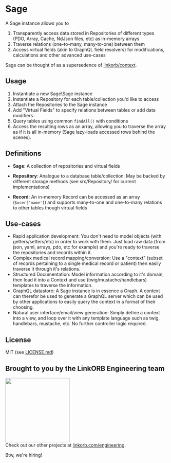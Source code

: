 Sage
====

A Sage instance allows you to

1. Transparently access data stored in Repositories of different types (PDO, Array, Cache, NdJson files, etc) as in-memory arrays
2. Traverse relations (one-to-many, many-to-one) between them
3. Access virtual fields (akin to GraphQL field resolvers) for modifications, calculations and other advanced use-cases

Sage can be thought of as a supersedence of [linkorb/context](https://github.com/linkorb/context).

## Usage

1. Instantiate a new Sage\Sage instance
2. Instantiate a Repository for each table/collection you'd like to access
3. Attach the Repositories to the Sage instance
4. Add "Virtual Fields" to specify relations between tables or add data modifiers
5. Query tables using common `findAll()` with conditions
6. Access the resulting rows as an array, allowing you to traverse the array as if it is all in-memory (Sage lazy-loads accessed rows behind the scenes).

## Definitions

* **Sage**: A collection of repositories and virtual fields

* **Repository**: Analogue to a database table/collection. May be backed by different storage methods (see src/Repository/ for current implementations)

* **Record**: An in-memory Record can be accessed as an array (`$user['name']`) and supports many-to-one and one-to-many relations to other tables though virtual fields

## Use-cases

* Rapid application development: You don't need to model objects (with getters/setters/etc) in order to work with them. Just load raw data (from json, yaml, arrays, pdo, etc for example) and you're ready to traverse the repositories and records within it.
* Complex medical record mapping/conversion: Use a "context" (subset of records pertaining to a single medical record or patient) then easily traverse it through it's relations.
* Structured Documentation: Model information according to it's domain, then load it into a Context and use (twig/mustache/handlebars) templates to traverse the information.
* GraphQL datastore: A Sage instance is in essence a Graph. A context can therefor be used to generate a GraphQL server which can be used by other applications to easily query the context in a format of their choosing.
* Natural user interface/email/view generation: Simply define a context into a view, and loop over it with any template language such as twig, handlebars, mustache, etc. No further controller logic required.

## License

MIT (see [LICENSE.md](LICENSE.md))

## Brought to you by the LinkORB Engineering team

<img src="http://www.linkorb.com/d/meta/tier1/images/linkorbengineering-logo.png" width="200px" /><br />
Check out our other projects at [linkorb.com/engineering](http://www.linkorb.com/engineering).

Btw, we're hiring!
